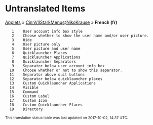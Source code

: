 # Untranslated Items
[Applets](../../../README.md) &#187; [CinnVIIStarkMenu@NikoKrause](../README.md) &#187; **French (fr)**

       1	User account info box style
       2	Choose whether to show the user name and/or user picture.
       3	Hide
       4	User picture only
       5	User picture and user name
       6	Quicklauncher Places
       7	Quicklauncher Applications
       8	Quicklauncher Separators
       9	Separator below user account info box
      10	Choose whether or not to show this separator.
      11	Separator above quit buttons
      12	Separator below quicklauncher places
      13	Custom Quicklauncher Applications
      14	Visible
      15	Command
      16	Custom Label
      17	Custom Icon
      18	Custom Quicklauncher Places
      19	Directory

<sup>This translation status table was last updated on 2017-10-02, 14:37 UTC.</sup>
